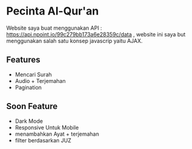 
# Pecinta Al-Qur'an

Website saya buat menggunakan API : https://api.npoint.io/99c279bb173a6e28359c/data
, website ini saya but menggunakan salah satu konsep javascrip yaitu AJAX.

## Features

- Mencari Surah
- Audio + Terjemahan
- Pagination

## Soon Feature

- Dark Mode
- Responsive Untuk Mobile
- menambahkan Ayat + terjemahan
- filter berdasarkan JUZ

